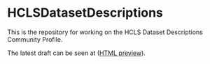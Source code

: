 HCLSDatasetDescriptions
=======================

This is the repository for working on the HCLS Dataset Descriptions Community Profile.

The latest draft can be seen at ([HTML preview](http://htmlpreview.github.io/?https://github.com/W3C-HCLSIG/HCLSDatasetDescriptions/blob/master/Overview.html)).
